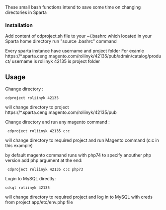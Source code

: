 <!-- GETTING STARTED -->
These small bash functions intend to save some time on changing directories in Sparta



### Installation

Add content of cdproject.sh file to your ~/.bashrc which located in your Sparta home directory 
run "source .bashrc" command 

Every sparta instance have username and project folder
For examle https://*.sparta.ceng.magento.com/roliinyk/42135/pub/admin/catalog/product/ 
username is roliinyk 
42135 is project folder


<!-- USAGE EXAMPLES -->
## Usage

 
 Change directory : 

 ```cdproject roliinyk 42135 ``` 

will change directory to project  https://*.sparta.ceng.magento.com/roliinyk/42135/pub

Change directory and run any magento command :
 
``` cdproject roliinyk 42135 c:c``` 

will change directory to required project and run Magento command (c:c in this example)


by default magento command runs with php74 to specify anouther php version add php argument at the end:

``` cdproject roliinyk 42135 c:c php73``` 



Login to MySQL directly:

```cdsql roliinyk 42135``` 

will change directory to required project and log in to MySQL with creds from project app/etc/env.php file 
 



 
